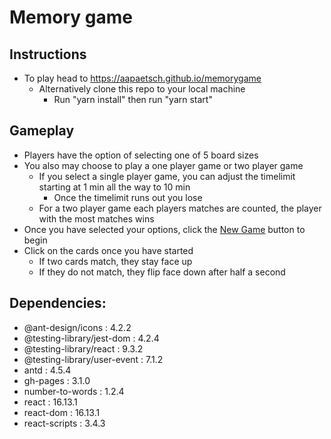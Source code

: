# Memory game

## Instructions
- To play head to https://aapaetsch.github.io/memorygame
    - Alternatively clone this repo to your local machine
        - Run "yarn install" then run "yarn start"
        
## Gameplay
- Players have the option of selecting one of 5 board sizes
- You also may choose to play a one player game or two player game
    - If you select a single player game, you can adjust the timelimit starting at 1 min all the way to 10 min
        - Once the timelimit runs out you lose
    - For a two player game each players matches are counted, the player with the most matches wins
- Once you have selected your options, click the <u>New Game</u> button to begin
- Click on the cards once you have started
    - If two cards match, they stay face up
    - If they do not match, they flip face down after half a second    

## Dependencies:
- @ant-design/icons : 4.2.2
- @testing-library/jest-dom : 4.2.4
- @testing-library/react : 9.3.2
- @testing-library/user-event : 7.1.2
- antd : 4.5.4
- gh-pages : 3.1.0
- number-to-words : 1.2.4
- react : 16.13.1
- react-dom : 16.13.1
- react-scripts : 3.4.3